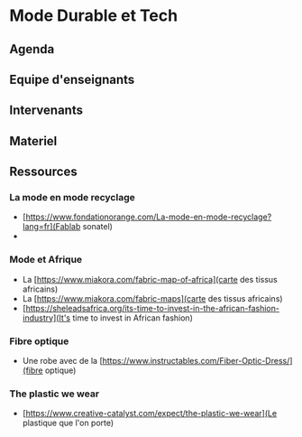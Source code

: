 # Mode Durable et Tech


## Agenda

## Equipe d'enseignants

## Intervenants

## Materiel

## Ressources 

### La mode en mode recyclage

* [https://www.fondationorange.com/La-mode-en-mode-recyclage?lang=fr](Fablab sonatel)
* 
### Mode et Afrique

* La [https://www.miakora.com/fabric-map-of-africa](carte des tissus africains)
* La [https://www.miakora.com/fabric-maps](carte des tissus africains)
* [https://sheleadsafrica.org/its-time-to-invest-in-the-african-fashion-industry](It's time to invest in African fashion)

### Fibre optique

* Une robe avec de la [https://www.instructables.com/Fiber-Optic-Dress/](fibre optique)

### The plastic we wear

* [https://www.creative-catalyst.com/expect/the-plastic-we-wear](Le plastique que l'on porte)
